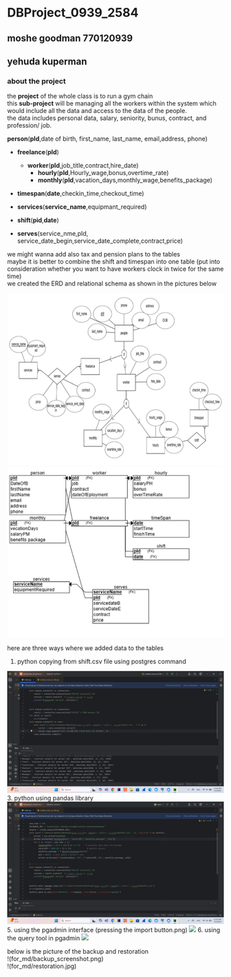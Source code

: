 # DBProject_0939_2584
## moshe goodman 770120939  
## yehuda kuperman

### about the project



the __project__ of the whole class is to run a gym chain  
this **sub-project** will be managing all the workers within the system which would include all the data and access to the data of the people.  
the data includes personal data, salary, seniority, bunus, contract, and profession/ job.



**person**(**pId**,date of birth, first_name, last_name, email,address, phone)  
* **freelance**(**pId**)  
    * **worker**(**pId**,job_title,contract,hire_date)  
        * **hourly**(**pId**,Hourly_wage,bonus,overtime_rate)  
        * **monthly**(**pId**,vacation_days,monthly_wage,benefits_package)  
* **timespan**(**date**,checkin_time,checkout_time)  
* **services**(**service_name**,equipmant_required)

* **shift**(**pid**,**date**)  
* **serves**(service_nme,pId, service_date_begin,service_date_complete,contract,price)



 
we might wanna add also tax and pension plans to the tables  
maybe it is better to combine the shift and timespan into one table (put into consideration whether you want to have workers clock in twice for the same time)  
we created the ERD and relational schema as shown in the pictures below  



<img src="for_md/erd_diagram.png" width="600" height="400" />    
<img src="for_md/relational_schema.png"  />    


here are three ways where we added data to the tables
1. python copying from shift.csv file using postgres command  
<img src="for_md/python_postgres.png"  />      
3. python using pandas library
<img src="for_md/pandas.png"  />      
5. using the pgadmin interface (pressing the import button.png)    
<img src="for_md/pgadmin_import_button"  />      
6. using the query tool in pgadmin  
<img src="for_md/pgadmin_query_tool"  />      


below is the picture of the backup and restoration    
!(for_md/backup_screenshot.png)  
!(for_md/restoration.jpg)  

